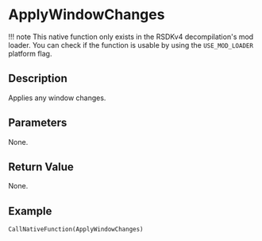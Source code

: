 # ApplyWindowChanges

!!! note
    This native function only exists in the RSDKv4 decompilation's mod loader. You can check if the function is usable by using the `USE_MOD_LOADER` platform flag.

## Description
Applies any window changes.

## Parameters
None.

## Return Value
None.

## Example
```
CallNativeFunction(ApplyWindowChanges)
```